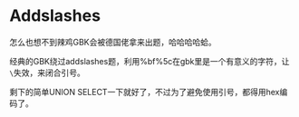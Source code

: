 # Addslashes

怎么也想不到辣鸡GBK会被德国佬拿来出题，哈哈哈哈蛤。

经典的GBK绕过addslashes题，利用%bf%5c在gbk里是一个有意义的字符，让`\`失效，来闭合引号。

剩下的简单UNION SELECT一下就好了，不过为了避免使用引号，都得用hex编码了。

